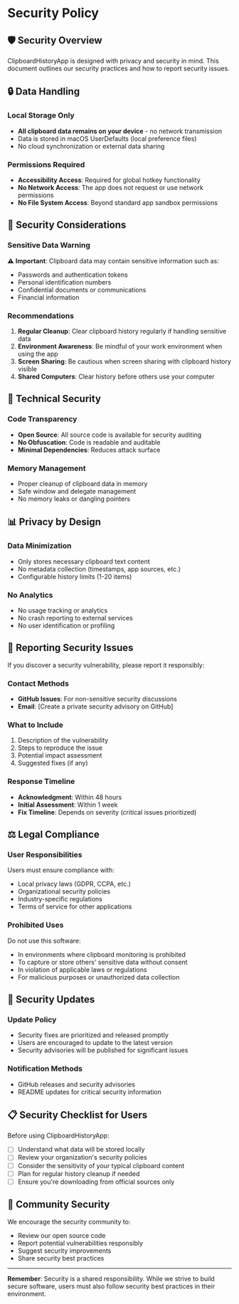 # Security Policy

## 🛡️ Security Overview

ClipboardHistoryApp is designed with privacy and security in mind. This document outlines our security practices and how to report security issues.

## 🔒 Data Handling

### Local Storage Only
- **All clipboard data remains on your device** - no network transmission
- Data is stored in macOS UserDefaults (local preference files)
- No cloud synchronization or external data sharing

### Permissions Required
- **Accessibility Access**: Required for global hotkey functionality
- **No Network Access**: The app does not request or use network permissions
- **No File System Access**: Beyond standard app sandbox permissions

## 🚨 Security Considerations

### Sensitive Data Warning
⚠️ **Important**: Clipboard data may contain sensitive information such as:
- Passwords and authentication tokens
- Personal identification numbers
- Confidential documents or communications
- Financial information

### Recommendations
1. **Regular Cleanup**: Clear clipboard history regularly if handling sensitive data
2. **Environment Awareness**: Be mindful of your work environment when using the app
3. **Screen Sharing**: Be cautious when screen sharing with clipboard history visible
4. **Shared Computers**: Clear history before others use your computer

## 🔧 Technical Security

### Code Transparency
- **Open Source**: All source code is available for security auditing
- **No Obfuscation**: Code is readable and auditable
- **Minimal Dependencies**: Reduces attack surface

### Memory Management
- Proper cleanup of clipboard data in memory
- Safe window and delegate management
- No memory leaks or dangling pointers

## 📊 Privacy by Design

### Data Minimization
- Only stores necessary clipboard text content
- No metadata collection (timestamps, app sources, etc.)
- Configurable history limits (1-20 items)

### No Analytics
- No usage tracking or analytics
- No crash reporting to external services
- No user identification or profiling

## 🚨 Reporting Security Issues

If you discover a security vulnerability, please report it responsibly:

### Contact Methods
- **GitHub Issues**: For non-sensitive security discussions
- **Email**: [Create a private security advisory on GitHub]

### What to Include
1. Description of the vulnerability
2. Steps to reproduce the issue
3. Potential impact assessment
4. Suggested fixes (if any)

### Response Timeline
- **Acknowledgment**: Within 48 hours
- **Initial Assessment**: Within 1 week
- **Fix Timeline**: Depends on severity (critical issues prioritized)

## ⚖️ Legal Compliance

### User Responsibilities
Users must ensure compliance with:
- Local privacy laws (GDPR, CCPA, etc.)
- Organizational security policies
- Industry-specific regulations
- Terms of service for other applications

### Prohibited Uses
Do not use this software:
- In environments where clipboard monitoring is prohibited
- To capture or store others' sensitive data without consent
- In violation of applicable laws or regulations
- For malicious purposes or unauthorized data collection

## 🔄 Security Updates

### Update Policy
- Security fixes are prioritized and released promptly
- Users are encouraged to update to the latest version
- Security advisories will be published for significant issues

### Notification Methods
- GitHub releases and security advisories
- README updates for critical security information

## 📋 Security Checklist for Users

Before using ClipboardHistoryApp:

- [ ] Understand what data will be stored locally
- [ ] Review your organization's security policies
- [ ] Consider the sensitivity of your typical clipboard content
- [ ] Plan for regular history cleanup if needed
- [ ] Ensure you're downloading from official sources only

## 🤝 Community Security

We encourage the security community to:
- Review our open source code
- Report potential vulnerabilities responsibly
- Suggest security improvements
- Share security best practices

---

**Remember**: Security is a shared responsibility. While we strive to build secure software, users must also follow security best practices in their environment. 